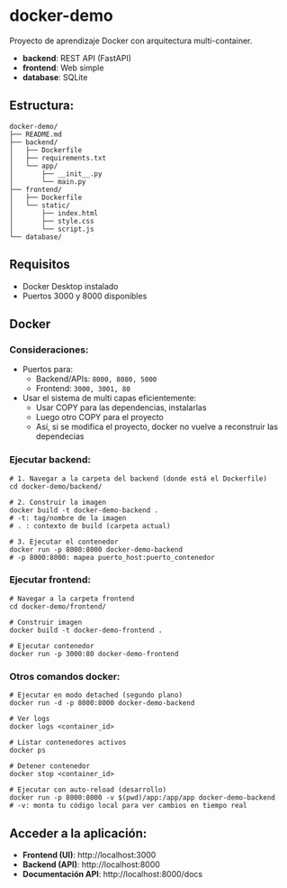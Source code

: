 # docker-demo

Proyecto de aprendizaje Docker con arquitectura multi-container.

- **backend**: REST API (FastAPI)
- **frontend**: Web simple
- **database**: SQLite


## Estructura:
```
docker-demo/
├── README.md
├── backend/
│   ├── Dockerfile
│   ├── requirements.txt
│   └── app/
│       ├── __init__.py
│       └── main.py
├── frontend/
│   ├── Dockerfile
│   └── static/
│       ├── index.html
│       ├── style.css
│       └── script.js
└── database/
```

## Requisitos
- Docker Desktop instalado
- Puertos 3000 y 8000 disponibles

## Docker

### Consideraciones:
- Puertos para: 
    - Backend/APIs: `8000, 8080, 5000`
    - Frontend: `3000, 3001, 80`
- Usar el sistema de multi capas eficientemente:
    - Usar COPY para las dependencias, instalarlas
    - Luego otro COPY para el proyecto
    - Así, si se modifica el proyecto, docker no vuelve a reconstruir las dependecias

### Ejecutar backend:
```
# 1. Navegar a la carpeta del backend (donde está el Dockerfile)
cd docker-demo/backend/

# 2. Construir la imagen
docker build -t docker-demo-backend .
# -t: tag/nombre de la imagen
# . : contexto de build (carpeta actual)

# 3. Ejecutar el contenedor
docker run -p 8000:8000 docker-demo-backend
# -p 8000:8000: mapea puerto_host:puerto_contenedor
```

### Ejecutar frontend:
```
# Navegar a la carpeta frontend
cd docker-demo/frontend/

# Construir imagen
docker build -t docker-demo-frontend .

# Ejecutar contenedor
docker run -p 3000:80 docker-demo-frontend
```

### Otros comandos docker:
```
# Ejecutar en modo detached (segundo plano)
docker run -d -p 8000:8000 docker-demo-backend

# Ver logs
docker logs <container_id>

# Listar contenedores activos
docker ps

# Detener contenedor
docker stop <container_id>

# Ejecutar con auto-reload (desarrollo)
docker run -p 8000:8000 -v $(pwd)/app:/app/app docker-demo-backend
# -v: monta tu código local para ver cambios en tiempo real
```

## Acceder a la aplicación:
- **Frontend (UI)**: http://localhost:3000
- **Backend (API)**: http://localhost:8000
- **Documentación API**: http://localhost:8000/docs